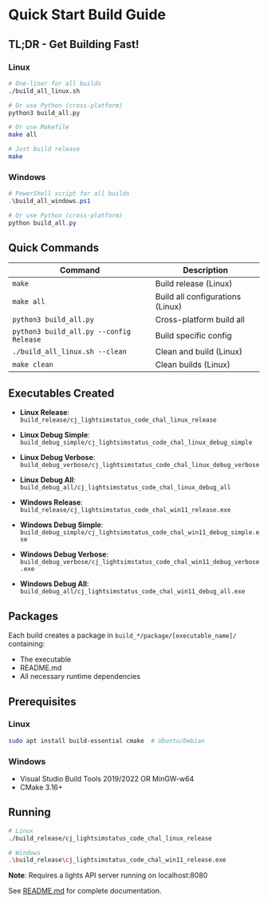 # Quick Start Build Guide

## TL;DR - Get Building Fast!

### Linux
```bash
# One-liner for all builds
./build_all_linux.sh

# Or use Python (cross-platform)
python3 build_all.py

# Or use Makefile
make all

# Just build release
make
```

### Windows
```powershell
# PowerShell script for all builds
.\build_all_windows.ps1

# Or use Python (cross-platform)
python build_all.py
```

## Quick Commands

| Command | Description |
|---------|-------------|
| `make` | Build release (Linux) |
| `make all` | Build all configurations (Linux) |
| `python3 build_all.py` | Cross-platform build all |
| `python3 build_all.py --config Release` | Build specific config |
| `./build_all_linux.sh --clean` | Clean and build (Linux) |
| `make clean` | Clean builds (Linux) |

## Executables Created

- **Linux Release**: `build_release/cj_lightsimstatus_code_chal_linux_release`
- **Linux Debug Simple**: `build_debug_simple/cj_lightsimstatus_code_chal_linux_debug_simple`
- **Linux Debug Verbose**: `build_debug_verbose/cj_lightsimstatus_code_chal_linux_debug_verbose`
- **Linux Debug All**: `build_debug_all/cj_lightsimstatus_code_chal_linux_debug_all`

- **Windows Release**: `build_release/cj_lightsimstatus_code_chal_win11_release.exe`
- **Windows Debug Simple**: `build_debug_simple/cj_lightsimstatus_code_chal_win11_debug_simple.exe`
- **Windows Debug Verbose**: `build_debug_verbose/cj_lightsimstatus_code_chal_win11_debug_verbose.exe`
- **Windows Debug All**: `build_debug_all/cj_lightsimstatus_code_chal_win11_debug_all.exe`

## Packages

Each build creates a package in `build_*/package/[executable_name]/` containing:
- The executable
- README.md
- All necessary runtime dependencies

## Prerequisites

### Linux
```bash
sudo apt install build-essential cmake  # Ubuntu/Debian
```

### Windows
- Visual Studio Build Tools 2019/2022 OR MinGW-w64
- CMake 3.16+

## Running

```bash
# Linux
./build_release/cj_lightsimstatus_code_chal_linux_release

# Windows
.\build_release\cj_lightsimstatus_code_chal_win11_release.exe
```

**Note**: Requires a lights API server running on localhost:8080

See [README.md](README.md) for complete documentation.
